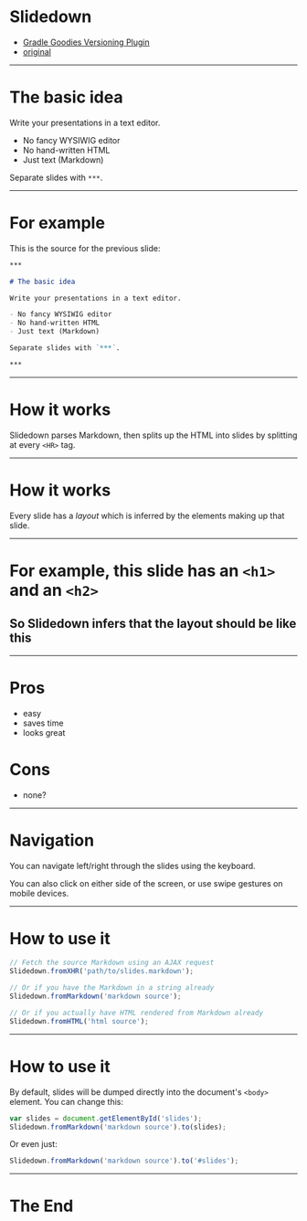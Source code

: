# Slidedown

- [Gradle Goodies Versioning Plugin](?src=versioning_plugin.md) 
- [original](http://danieltao.com/slidedown)

***

# The basic idea

Write your presentations in a text editor.

- No fancy WYSIWIG editor
- No hand-written HTML
- Just text (Markdown)

Separate slides with `***`.

***

# For example

This is the source for the previous slide:

```markdown
***

# The basic idea

Write your presentations in a text editor.

- No fancy WYSIWIG editor
- No hand-written HTML
- Just text (Markdown)

Separate slides with `***`.

***
```

***

# How it works

Slidedown parses Markdown, then splits up the HTML into slides by splitting at
every `<HR>` tag.

***

# How it works

Every slide has a *layout* which is inferred by the elements making up that
slide.

***

# For example, this slide has an `<h1>` and an `<h2>`
## So Slidedown infers that the layout should be like this

***

# Pros

- easy
- saves time
- looks great

# Cons

- none?

***

# Navigation

You can navigate left/right through the slides using the keyboard.

You can also click on either side of the screen, or use swipe gestures
on mobile devices.

***

# How to use it

```javascript
// Fetch the source Markdown using an AJAX request
Slidedown.fromXHR('path/to/slides.markdown');

// Or if you have the Markdown in a string already
Slidedown.fromMarkdown('markdown source');

// Or if you actually have HTML rendered from Markdown already
Slidedown.fromHTML('html source');
```

***

# How to use it

By default, slides will be dumped directly into the document's `<body>` element.
You can change this:

```javascript
var slides = document.getElementById('slides');
Slidedown.fromMarkdown('markdown source').to(slides);
```

Or even just:

```javascript
Slidedown.fromMarkdown('markdown source').to('#slides');
```

***

# The End
